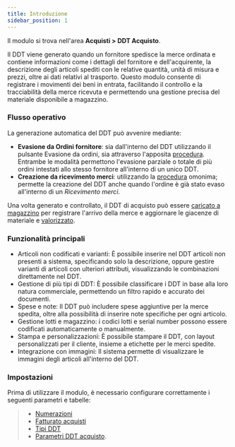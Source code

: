 ```yaml
---
title: Introduzione
sidebar_position: 1
---
```


Il modulo si trova nell'area **Acquisti > DDT Acquisto**.   

Il DDT viene generato quando un fornitore spedisce la merce ordinata e contiene informazioni come i dettagli del fornitore e dell'acquirente, la descrizione degli articoli spediti con le relative quantità, unità di misura e prezzi, oltre ai dati relativi al trasporto. Questo modulo consente di registrare i movimenti dei beni in entrata, facilitando il controllo e la tracciabilità della merce ricevuta e permettendo una gestione precisa del materiale disponibile a magazzino.

### **Flusso operativo**

La generazione automatica del DDT può avvenire mediante:

- **Evasione da Ordini fornitore**: sia dall'interno del DDT utilizzando il pulsante Evasione da ordini, sia attraverso l'apposita [procedura](/docs/purchase/purchase-delivery-note/procedures/create-delivery-notes-from-orders). Entrambe le modalità permettono l'evasione parziale o totale di più ordini intestati allo stesso fornitore all'interno di un unico DDT.   
- **Creazione da ricevimento merci**: utilizzando la [procedura](/docs/purchase/purchase-delivery-note/procedures/create-delivery-note-from-goods-receipt) omonima; permette la creazione del DDT anche quando l'ordine è già stato evaso all'interno di un *Ricevimento merci*.  

Una volta generato e controllato, il DDT di acquisto può essere [caricato a magazzino](/docs/purchase/purchase-delivery-note/procedures/load-delivery-notes-on-warehouse) per registrare l'arrivo della merce e aggiornare le giacenze di materiale e [valorizzato](/docs/purchase/purchase-invoices/procedures/purchase-delivery-note-valorization).

### **Funzionalità principali**

- Articoli non codificati e varianti: È possibile inserire nel DDT articoli non presenti a sistema, specificando solo la descrizione, oppure gestire varianti di articoli con ulteriori attributi, visualizzando le combinazioni direttamente nel DDT.
- Gestione di più tipi di DDT: È possibile classificare i DDT in base alla loro natura commerciale, permettendo un filtro rapido e accurato dei documenti.
- Spese e note: Il DDT può includere spese aggiuntive per la merce spedita, oltre alla possibilità di inserire note specifiche per ogni articolo.
- Gestione lotti e magazzino: i codici lotti e serial number possono essere codificati automaticamente o manualmente. 
- Stampa e personalizzazioni: È possibile stampare il DDT, con layout personalizzati per il cliente, insieme a etichette per le merci spedite.
- Integrazione con immagini: Il sistema permette di visualizzare le immagini degli articoli all'interno del DDT.

### **Impostazioni**

Prima di utilizzare il modulo, è necessario configurare correttamente i seguenti parametri e tabelle:     
> - [Numerazioni](/docs/configurations/tables/fluentis-numerations)
> - [Fatturato acquisti](/docs/configurations/tables/purchase/purchase-turnover/)
> - [Tipi DDT](/docs/configurations/tables/purchase/purchase-delivery-notes-type)
> - [Parametri DDT acquisto](/docs/configurations/parameters/purchase/purchase-delivery-note-parameters).